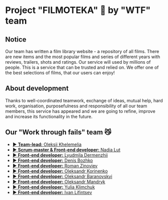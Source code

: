 # Project "FILMOTEKA" 🎥 by "WTF" team

## Notice

Our team has written a film library website - a repository of all films. There are new items and the
most popular films and series of different years with reviews, trailers, shots and ratings. Our
service will used by millions of people. This is a service that can be trusted and relied on. We
offer one of the best selections of films, that our users can enjoy!

## About development

Thanks to well-coordinated teamwork, exchange of ideas, mutual help, hard work, organisation,
purposefulness and responsibility of all our team members, this service has appeared and we are
going to refine, improve and increase its functionality in the future.

## Our "Work through fails" team 😼

- [▶️ **Team-lead:** Oleksii Khelemelia](https://www.linkedin.com/in/oleksii-khelemelia/)
- [▶️ **Scrum-master & Front-end developer:** Nadia Lut](https://github.com/3197344)
- [▶️ **Front-end developer:** Lyudmila Dermenzhii](https://www.linkedin.com/in/lyudmila-dermenzhii-624472208/)
- [▶️ **Front-end developer:** Denis Bozhko](https://github.com/Canedius)
- [▶️ **Front-end developer:** Roman Zinoviev](https://www.linkedin.com/in/roman-zinovijev-3b05b1222)
- [▶️ **Front-end developer:** Oleksandr Korinenko](https://github.com/sashadyg)
- [▶️ **Front-end developer:** Oleksandr Baranovskyi](https://www.linkedin.com/in/oleksandr-baranovskyi-17953a218/)
- [▶️ **Front-end developer:** Oleksandr Mandryk](https://www.linkedin.com/in/olexandr-mandryk-44100994/)
- [▶️ **Front-end developer:** Yulia Klimchuk](https://www.linkedin.com/in/yuliia-klimchuk-18a7a6231/)
- [▶️ **Front-end developer:** Ivan Lifintsev](https://github.com/serene-ease)
